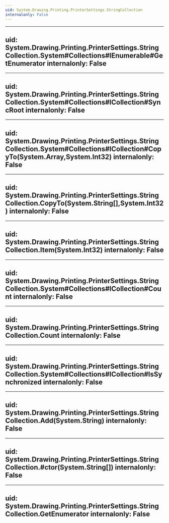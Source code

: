 ```yaml
---
uid: System.Drawing.Printing.PrinterSettings.StringCollection
internalonly: False
---
```


---
uid: System.Drawing.Printing.PrinterSettings.StringCollection.System#Collections#IEnumerable#GetEnumerator
internalonly: False
---

---
uid: System.Drawing.Printing.PrinterSettings.StringCollection.System#Collections#ICollection#SyncRoot
internalonly: False
---

---
uid: System.Drawing.Printing.PrinterSettings.StringCollection.System#Collections#ICollection#CopyTo(System.Array,System.Int32)
internalonly: False
---

---
uid: System.Drawing.Printing.PrinterSettings.StringCollection.CopyTo(System.String[],System.Int32)
internalonly: False
---

---
uid: System.Drawing.Printing.PrinterSettings.StringCollection.Item(System.Int32)
internalonly: False
---

---
uid: System.Drawing.Printing.PrinterSettings.StringCollection.System#Collections#ICollection#Count
internalonly: False
---

---
uid: System.Drawing.Printing.PrinterSettings.StringCollection.Count
internalonly: False
---

---
uid: System.Drawing.Printing.PrinterSettings.StringCollection.System#Collections#ICollection#IsSynchronized
internalonly: False
---

---
uid: System.Drawing.Printing.PrinterSettings.StringCollection.Add(System.String)
internalonly: False
---

---
uid: System.Drawing.Printing.PrinterSettings.StringCollection.#ctor(System.String[])
internalonly: False
---

---
uid: System.Drawing.Printing.PrinterSettings.StringCollection.GetEnumerator
internalonly: False
---
